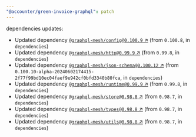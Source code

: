 ```yaml
---
"@accounter/green-invoice-graphql": patch
---
```

dependencies updates:
  - Updated dependency [`@graphql-mesh/config@0.100.9` ↗︎](https://www.npmjs.com/package/@graphql-mesh/config/v/0.100.9) (from `0.100.8`, in `dependencies`)
  - Updated dependency [`@graphql-mesh/http@0.99.9` ↗︎](https://www.npmjs.com/package/@graphql-mesh/http/v/0.99.9) (from `0.99.8`, in `dependencies`)
  - Updated dependency [`@graphql-mesh/json-schema@0.100.12` ↗︎](https://www.npmjs.com/package/@graphql-mesh/json-schema/v/0.100.12) (from `0.100.10-alpha-20240602174415-2f77f99bd10ec04faef9e942cf0bfd3340b80fca`, in `dependencies`)
  - Updated dependency [`@graphql-mesh/runtime@0.99.9` ↗︎](https://www.npmjs.com/package/@graphql-mesh/runtime/v/0.99.9) (from `0.99.8`, in `dependencies`)
  - Updated dependency [`@graphql-mesh/store@0.98.8` ↗︎](https://www.npmjs.com/package/@graphql-mesh/store/v/0.98.8) (from `0.98.7`, in `dependencies`)
  - Updated dependency [`@graphql-mesh/types@0.98.8` ↗︎](https://www.npmjs.com/package/@graphql-mesh/types/v/0.98.8) (from `0.98.7`, in `dependencies`)
  - Updated dependency [`@graphql-mesh/utils@0.98.8` ↗︎](https://www.npmjs.com/package/@graphql-mesh/utils/v/0.98.8) (from `0.98.7`, in `dependencies`)
